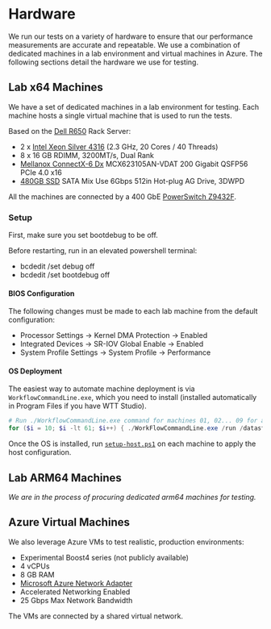 # Hardware

We run our tests on a variety of hardware to ensure that our performance measurements are accurate and repeatable. We use a combination of dedicated machines in a lab environment and virtual machines in Azure. The following sections detail the hardware we use for testing.

## Lab x64 Machines

We have a set of dedicated machines in a lab environment for testing. Each machine hosts a single virtual machine that is used to run the tests.

Based on the [Dell R650](https://i.dell.com/sites/csdocuments/Product_Docs/en/poweredge-r650-spec-sheet.pdf) Rack Server:

- 2 x [Intel Xeon Silver 4316](https://ark.intel.com/content/www/us/en/ark/products/215270/intel-xeon-silver-4316-processor-30m-cache-2-30-ghz.html) (2.3 GHz, 20 Cores / 40 Threads)
- 8 x 16 GB RDIMM, 3200MT/s, Dual Rank
- [Mellanox ConnectX-6 Dx](https://docs.nvidia.com/networking/display/ConnectX6DxEN/Specifications) MCX623105AN-VDAT 200 Gigabit QSFP56 PCIe 4.0 x16
- [480GB SSD](https://www.dell.com/en-us/shop/480gb-ssd-sata-mixed-use-6gbps-512e-25in-hot-plug-s4620/apd/345-bdns/storage-drives-media) SATA Mix Use 6Gbps 512in Hot-plug AG Drive, 3DWPD

All the machines are connected by a 400 GbE [PowerSwitch Z9432F](https://www.delltechnologies.com/asset/en-us/products/networking/technical-support/dell-emc-powerswitch-z9432f-spec-sheet.pdf).

### Setup

First, make sure you set bootdebug to be off.

Before restarting, run in an elevated powershell terminal:
- bcdedit /set debug off
- bcdedit /set bootdebug off

#### BIOS Configuration

The following changes must be made to each lab machine from the default configuration:

- Processor Settings -> Kernel DMA Protection -> Enabled
- Integrated Devices -> SR-IOV Global Enable -> Enabled
- System Profile Settings -> System Profile -> Performance

#### OS Deployment

The easiest way to automate machine deployment is via `WorkflowCommandLine.exe`, which you need to install (installed automatically in Program Files if you have WTT Studio).

```PowerShell
# Run ./WorkflowCommandLine.exe command for machines 01, 02... 09 for a sanity check first.
for ($i = 10; $i -lt 61; $i++) { ./WorkFlowCommandLine.exe /run /datastore:ServerPlaceholder /identityserver:atlasidentity /identitydatabase:wttidentity /id:251 /resourcedatastore:WTT_EDS09 /machinepool:"$\TestServices\WTT_EDS09\Desktop\Private\NetPerf" /machine:RR1-NetPerf-$i /commonparam:DEPLOY_OS_LAB=fe_release_svc_prod1 /commonparam:DEPLOY_OS_EDITION=ServerDatacenter /commonparam:DEPLOY_OS_PLATFORM=amd64 }
```

Once the OS is installed, run [`setup-host.ps1`](/setup-host.ps1) on each machine to apply the host configuration.

## Lab ARM64 Machines

_We are in the process of procuring dedicated arm64 machines for testing._

## Azure Virtual Machines

We also leverage Azure VMs to test realistic, production environments:

- Experimental Boost4 series (not publicly available)
- 4 vCPUs
- 8 GB RAM
- [Microsoft Azure Network Adapter](https://learn.microsoft.com/en-us/azure/virtual-network/accelerated-networking-mana-overview)
- Accelerated Networking Enabled
- 25 Gbps Max Network Bandwidth

The VMs are connected by a shared virtual network.
